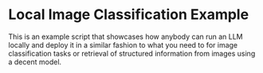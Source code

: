 # Local Image Classification Example
This is an example script that showcases how anybody can run an LLM locally and deploy it in a similar fashion to what you need to for image classification tasks or retrieval of structured information from images using a decent model. 
